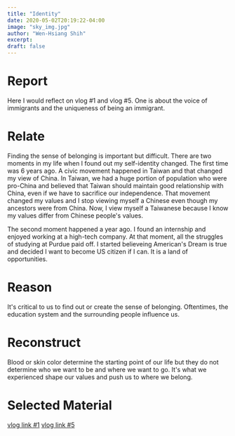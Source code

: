 ```yaml
---
title: "Identity"
date: 2020-05-02T20:19:22-04:00
image: "sky_img.jpg" 
author: "Wen-Hsiang Shih"
excerpt:
draft: false 
---
```


# Report
Here I would reflect on vlog #1 and vlog #5. One is about the voice of immigrants and the uniqueness of being an immigrant.

# Relate
Finding the sense of belonging is important but difficult. There are two moments in my life when I found out my self-identity changed. The first time was 6 years ago. A 
civic movement happened in Taiwan and that changed my view of China. In Taiwan, we had a huge portion of population who were pro-China and believed that Taiwan should maintain good relationship with China, even if we have to sacrifice our independence. That movement changed my values and I stop viewing myself a Chinese even though my ancestors were from China. Now, I view myself a Taiwanese because I know my values differ from Chinese people's values.

The second moment happened a year ago. I found an internship and enjoyed working at a high-tech company. At that moment,  all the struggles of studying at Purdue paid off. I started believeing American's Dream is true and decided I want to become US citizen if I can. It is a land of opportunities.
 

# Reason
It's critical to us to find out or create the sense of belonging. Oftentimes, the education system and the surrounding people influence us.

# Reconstruct
Blood or skin color determine the starting point of our life but they do not determine who we want to be and where we want to go. It's what we experienced shape our values and push us to where we belong.


# Selected Material

[vlog link #1](https://flipgrid.com/d09b7c52)
[vlog link #5](https://flipgrid.com/d09b7c52)

